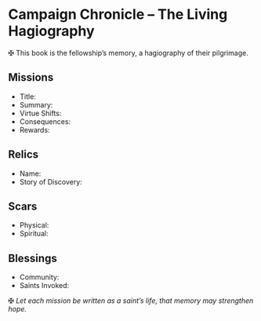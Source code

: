 # Campaign Chronicle – The Living Hagiography

✠ This book is the fellowship’s memory, a hagiography of their pilgrimage.

## Missions
- Title:  
- Summary:  
- Virtue Shifts:  
- Consequences:  
- Rewards:  

## Relics
- Name:  
- Story of Discovery:  

## Scars
- Physical:  
- Spiritual:  

## Blessings
- Community:  
- Saints Invoked:  

✠ *Let each mission be written as a saint’s life, that memory may strengthen hope.*
